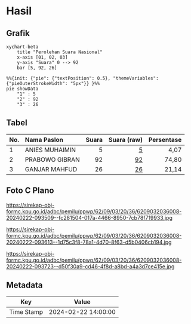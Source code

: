 # Hasil

## Grafik

```mermaid
xychart-beta
    title "Perolehan Suara Nasional"
    x-axis [01, 02, 03]
    y-axis "Suara" 0 --> 92
    bar [5, 92, 26]
```

```mermaid
%%{init: {"pie": {"textPosition": 0.5}, "themeVariables": {"pieOuterStrokeWidth": "5px"}} }%%
pie showData
    "1" : 5
    "2" : 92
    "3" : 26
```

## Tabel

| No. | Nama Paslon    | Suara | Suara (raw) | Persentase |
|:--- |:-------------- | -----:| -----------:| ----------:|
| 1   | ANIES MUHAIMIN | 5     | [5][p-1]    | 4,07       |
| 2   | PRABOWO GIBRAN | 92    | [92][p-2]   | 74,80      |
| 3   | GANJAR MAHFUD  | 26    | [26][p-3]   | 21,14      |


[p-1]: https://github.com/gigit-pemilu/pemilu-2024/blob/main/pilpres/hitung-suara/sub/62-kalimantan-tengah/sub/09-lamandau/sub/03-bulik/sub/2036-bukit-indah/sub/008-tps/sub/paslon-1.txt
[p-2]: https://github.com/gigit-pemilu/pemilu-2024/blob/main/pilpres/hitung-suara/sub/62-kalimantan-tengah/sub/09-lamandau/sub/03-bulik/sub/2036-bukit-indah/sub/008-tps/sub/paslon-2.txt
[p-3]: https://github.com/gigit-pemilu/pemilu-2024/blob/main/pilpres/hitung-suara/sub/62-kalimantan-tengah/sub/09-lamandau/sub/03-bulik/sub/2036-bukit-indah/sub/008-tps/sub/paslon-3.txt

## Foto C Plano

https://sirekap-obj-formc.kpu.go.id/adbc/pemilu/ppwp/62/09/03/20/36/6209032036008-20240222-093509--fc281504-017a-4466-8950-7cb78f719933.jpg

https://sirekap-obj-formc.kpu.go.id/adbc/pemilu/ppwp/62/09/03/20/36/6209032036008-20240222-093613--1d75c3f8-78a1-4d70-8f63-d5b0406cb194.jpg

https://sirekap-obj-formc.kpu.go.id/adbc/pemilu/ppwp/62/09/03/20/36/6209032036008-20240222-093723--d50f30a9-cd46-4f8d-a8bd-a4a3d7ce415e.jpg


## Metadata

| Key        | Value               |
| ---------- | ------------------- |
| Time Stamp | 2024-02-22 14:00:00 |




